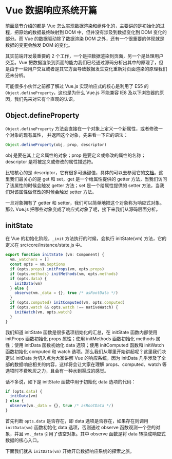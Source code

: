 # Vue 数据响应系统开篇

前面章节介绍的都是 Vue 怎么实现数据渲染和组件化的，主要讲的是初始化的过程，把原始的数据最终映射到 DOM 中，但并没有涉及到数据变化到 DOM 变化的部分。而 Vue 的数据驱动除了数据渲染 DOM 之外，还有一个很重要的体现就是数据的变更会触发 DOM 的变化。

其实前端开发最重要的 2 个工作，一个是把数据渲染到页面，另一个是处理用户交互。Vue 把数据渲染到页面的能力我们已经通过源码分析出其中的原理了，但是由于一些用户交互或者是其它方面导致数据发生变化重新对页面渲染的原理我们还未分析。

可能很多小伙伴之前都了解过 Vue.js 实现响应式的核心是利用了 ES5 的 `Object.defineProperty`，这也是为什么 Vue.js 不能兼容 IE8 及以下浏览器的原因，我们先来对它有个直观的认识。

## Object.defineProperty

`Object.defineProperty` 方法会直接在一个对象上定义一个新属性，或者修改一个对象的现有属性， 并返回这个对象，先来看一下它的语法：

```js
Object.defineProperty(obj, prop, descriptor)
```

obj 是要在其上定义属性的对象；prop 是要定义或修改的属性的名称；descriptor 是将被定义或修改的属性描述符。

比较核心的是 descriptor，它有很多可选键值，具体的可以去参阅它的[文档](https://developer.mozilla.org/zh-CN/docs/Web/JavaScript/Reference/Global_Objects/Object/defineProperty)。这里我们最关心的是 get 和 set，get 是一个给属性提供的 getter 方法，当我们访问了该属性的时候会触发 getter 方法；set 是一个给属性提供的 setter 方法，当我们对该属性做修改的时候会触发 setter 方法。

一旦对象拥有了 getter 和 setter，我们可以简单地把这个对象称为响应式对象。那么 Vue.js 把哪些对象变成了响应式对象了呢，接下来我们从源码层面分析。

## initState

在 Vue 的初始化阶段，`_init` 方法执行的时候，会执行 initState(vm) 方法，它的定义在 src/core/instance/state.js 中。

```js
export function initState (vm: Component) {
  vm._watchers = []
  const opts = vm.$options
  if (opts.props) initProps(vm, opts.props)
  if (opts.methods) initMethods(vm, opts.methods)
  if (opts.data) {
    initData(vm)
  } else {
    observe(vm._data = {}, true /* asRootData */)
  }
  if (opts.computed) initComputed(vm, opts.computed)
  if (opts.watch && opts.watch !== nativeWatch) {
    initWatch(vm, opts.watch)
  }
}
```

我们知道 initState 函数是很多选项初始化的汇总，在 initState 函数内部使用 initProps 函数初始化 props 属性；使用 initMethods 函数初始化 methods 属性；使用 initData 函数初始化 data 选项；使用 initComputed 函数和 initWatch 函数初始化 computed 和 watch 选项。那么我们从哪里开始讲起呢？这里我们决定以 initData 为切入点为大家讲解 Vue 的响应系统，因为 initData 几乎涉及了全部的数据响应相关的内容，这样将会让大家在理解 props、computed、watch 等选项时不费吹灰之力，且会有一种水到渠成的感觉。

话不多说，如下是 initState 函数中用于初始化 data 选项的代码：

```js
if (opts.data) {
  initData(vm)
} else {
  observe(vm._data = {}, true /* asRootData */)
}
```

首先判断 `opts.data` 是否存在，即 data 选项是否存在，如果存在则调用 `initData(vm)` 函数初始化 data 选项，否则通过 observe 函数观测一个空的对象，并且 `vm._data` 引用了该空对象。其中 observe 函数是将 data 转换成响应式数据的核心入口。

下面我们就从 `initData(vm)` 开始开启数据响应系统的探索之旅。
